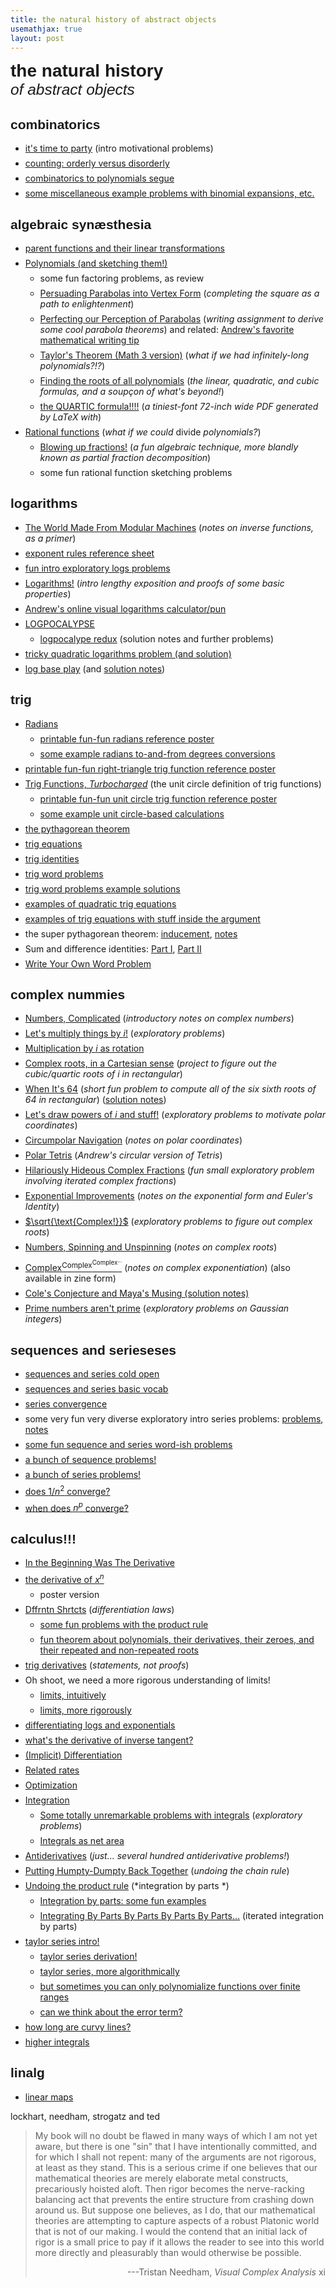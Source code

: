 ```yaml
---
title: the natural history of abstract objects
usemathjax: true
layout: post
---
```


<div style='font-size:200%; font-weight:bold; font-family: sans-serif; text-align:left; padding: 0'>the natural history</div>
<div style='font-size: 175%; font-style: italic; font-family: sans-serif; text-align:left; padding:0;'>of abstract objects</div>

<style> h2 {font-size: 150%; 
font-weight: bold; 
font-family: sans-serif; 
text-align:left; 
padding:0

}
li {
    margin-top: 0.5em;
    margin-bottom: 0.5em;
}
</style>


<div style='display:block; width:100%; background-color: gainsboro;'> </div>

## combinatorics

* [it's time to party](combinatorics/its-time-to-party/its-time-to-party.html) (intro motivational problems)
* [counting: orderly versus disorderly](combinatorics/combinatorics-intro-notes.html)
* [combinatorics to polynomials segue](combinatorics/combinatorics-to-polynomials-segue/combinatorics-to-polynomials-segue.html)
* [some miscellaneous example problems with binomial expansions, etc.](combinatorics/binomial-example-problems/binomial-example-problems.html)


## algebraic synæsthesia

* [parent functions and their linear transformations](parent-functions-linear-transformations/parent-functions-linear-transformations.html)
* [Polynomials (and sketching them!)](polynomials/polynomials.html)
    * some fun factoring problems, as review
    * [Persuading Parabolas into Vertex Form](persuading-parabolas/persuading-parabolas.html) (*completing the square as a path to enlightenment*)
    * [Perfecting our Perception of Parabolas](perfecting-parabola-perception/perfecting-parabola-perception.html) (*writing assignment to derive some cool parabola theorems*) and related: [Andrew's favorite mathematical writing tip](andrews-favorite-math-writing-tip/andrews-favorite-math-writing-tip.html)
    * [Taylor's Theorem (Math 3 version)](taylor-series-math-3/taylor-series-math-3.html) (*what if we had infinitely-long polynomials?!?*)
    * [Finding the roots of all polynomials](solving-all-polynomials/solving-all-polynomials.html) (*the linear, quadratic, and cubic formulas, and a soupçon of what's beyond!*)
    * [the QUARTIC formula!!!!]() (*a tiniest-font 72-inch wide PDF generated by LaTeX with*)
* [Rational functions](rationals/rationals.html) (*what if we could* divide *polynomials?*)
    * [Blowing up fractions!](blowing-up-fractions/blowing-up-fractions.html) (*a fun algebraic technique, more blandly known as partial fraction decomposition*)
    * some fun rational function sketching problems

## logarithms

* [The World Made From Modular Machines](inverse-functions/inverse-functions.html) (*notes on inverse functions, as a primer*)
* [exponent rules reference sheet]()
* [fun intro exploratory logs problems](logarithms/logs-intro-problems/logs-intro-problems.html)
* [Logarithms!](logarithms/logarithms-intro/logarithms-intro.html) (*intro lengthy exposition and proofs of some basic properties*)
* [Andrew's online visual logarithms calculator/pun](https://www.andrusia.com/logs.html)
* [LOGPOCALYPSE](logarithms/logpocalypse/logpocalypse.html)
    * [logpocalype redux](logarithms/logpocalypse-redux/logpocalypse-redux.html) (solution notes and further problems)
* [tricky quadratic logarithms problem (and solution)](logarithms/log-quadratric-tricky-problem/log-quadratic-tricky-problem-solution.html)
* [log base play](logarithms/log-base-play/log-base-play.html) (and [solution notes](logarithms/log-base-play/log-base-play-solution-notes.html))


## trig

* [Radians](trig/radians/radians.html)
    * [printable fun-fun radians reference poster]()
    * [some example radians to-and-from degrees conversions](trig/radians-example-problems/radians-example-problems.html)
* [printable fun-fun right-triangle trig function reference poster]()
* [Trig Functions, *Turbocharged*](trig/unit-circle-trig-definitions/unit-circle-trig-definitions.html) (the unit circle definition of trig functions)
    * [printable fun-fun unit circle trig function reference poster]()
    * [some example unit circle-based calculations](trig/unit-circle-example-problems/unit-circle-example-problems.html)
* [the pythagorean theorem](trig/pythagorean-theorem-proof/pythagorean-theorem-proof.html)
* [trig equations](trig/trig-equations/trig-equations.html)
* [trig identities](trig/trig-identities/trig-identities.html)
* [trig word problems](trig/trig-word-problems/trig-word-problems.html)
* [trig word problems example solutions](trig/trig-word-problems-example-solutions/trig-word-problems-example-solutions.html)
* [examples of quadratic trig equations](trig/quadratic-trig-equations/quadratic-trig-equations.html)
* [examples of trig equations with stuff inside the argument](trig/trig-equations-trapped/trig-equations-trapped.html)
* the super pythagorean theorem: [inducement](trig/super-pythagorean-theorem-inducement/super-pythagorean-theorem-inducement.html), [notes](trig/super-pythagorean-theorem/super-pythagorean-theorem.html)
* Sum and difference identities: [Part I](trig/sum-and-difference-identities-one/sum-and-difference-identities-one.html), [Part II](trig/sum-and-difference-identities-part-two/sum-and-difference-identities-part-two.html)
* [Write Your Own Word Problem](trig/write-your-own-word-problem/write-your-own-word-problem.html)


## complex nummies

* [Numbers, Complicated](complex-numbers/complex-numbers-intro/complex-numbers-intro.html) (*introductory notes on complex numbers*)
* [Let's multiply things by $i$!](complex-numbers/multiplication-by-i-as-rotation-motivation/multiplication-by-i-as-rotation-motivation.html) (*exploratory problems*)
* [Multiplication by $i$ as rotation](complex-numbers/multiplication-by-i-as-rotation/multiplication-by-i-as-rotation.html)
* [Complex roots, in a Cartesian sense](complex-numbers/cubic-quartic-roots/cubic-quartic-roots.html) (*project to figure out the cubic/quartic roots of $i$ in rectangular*)
* [When It's $64$](complex-numbers/roots-of-64/roots-of-64.html) (*short fun problem to compute all of the six sixth roots of $64$ in rectangular*) ([solution notes](roots-of-64/when-its-64-sset.html))
* [Let's draw powers of $i$ and stuff!](complex-numbers/polar-coordinates-motivation/polar-coordinates-motivation.html) (*exploratory problems to motivate polar coordinates*)
* [Circumpolar Navigation](complex-numbers/polar-coordinates/polar-coordinates.html) (*notes on polar coordinates*)
* [Polar Tetris](https://www.andrusia.com/polartetris.html) (*Andrew's circular version of Tetris*)
* [Hilariously Hideous Complex Fractions](complex-numbers/hilariously-hideous-complex-fractions/hilariously-hideous-complex-fractions.html) (*fun small exploratory problem involving iterated complex fractions*)
* [Exponential Improvements](complex-numbers/eulers-identity/eulers-identity.html) (*notes on the exponential form and Euler's Identity*)
* [$\sqrt{\text{Complex!}}$](complex-numbers/complex-roots-motivation/complex-roots-motivation.html) (*exploratory problems to figure out complex roots*)
* [Numbers, Spinning and Unspinning](complex-numbers/complex-roots/complex-roots.html) (*notes on complex roots*)
* [Complex<sup>Complex<sup>Complex<sup>...</sup></sup></sup>](complex-numbers/complex-exponentiation/complex-exponentiation.html) (*notes on complex exponentiation*) (also available in zine form)
* [Cole's Conjecture and Maya's Musing (solution notes)](complex-numbers/coles-conjecture-mayas-musing/coles-conjecture-mayas-musing.html)
* [Prime numbers aren't prime](complex-numbers/gaussian-integers/gaussian-integers.html) (*exploratory problems on Gaussian integers*)


## sequences and serieseses

* [sequences and series cold open](infinite-series/sequences-series-cold-open/sequences-series-cold-open.html)
* [sequences and series basic vocab](infinite-series/sequences-series-basic-vocab/sequences-series-basic-vocab.html)
* [series convergence](infinite-series/series-convergence/series-convergence.html)
* some very fun very diverse exploratory intro series problems: [problems](infinite-series/infinite-series-intro-exploratory-problems/infinite-series-intro-exploratory-problems.html), [notes](infinite-series/infinite-series-intro-exploratory-problems-notes/infinite-series-intro-exploratory-problems-notes.html)
* [some fun sequence and series word-ish problems](infinite-series/sequences-series-fun-problems/sequences-series-fun-problems.html)
* [a bunch of sequence problems!](infinite-series/sequence-problems/sequence-problems.html)
* [a bunch of series problems!](infinite-series/series-problems/series-problems.html)
* [does $1/n^2$ converge?](infinite-series/harmonic-series-n-squared/harmonic-series-n-squared.html)
* [when does $n^p$ converge?](infinite-series/harmonic-series-conclusion/harmonic-series-conclusion.html)

## calculus!!!

* [In the Beginning Was The Derivative](calculus/calculus-intro/calculus-intro.html)
* [the derivative of $x^n$](calculus/derivative-of-x^n/derivative-of-x^n.html)
    * poster version
* [Dffrntn Shrtcts](calculus/differentiation/differentiation.html) (*differentiation laws*)
    * [some fun problems with the product rule](calculus/product-rule-problems/product-rule-problems.html)
    * [fun theorem about polynomials, their derivatives, their zeroes, and their repeated and non-repeated roots](calculus/polynomial-and-its-derivative-roots/polynomial-and-its-derivative-roots.html)
* [trig derivatives](calculus/trig-derivatives/trig-derivatives.html) (*statements, not proofs*)
* Oh shoot, we need a more rigorous understanding of limits!
    * [limits, intuitively](calculus/limits-intuitively/limits-intuitively.html)
    * [limits, more rigorously](calculus/limits-rigorously/limits-rigorously.html)
* [differentiating logs and exponentials](calculus/derivatives-logs-exponentials/derivatives-logs-exponentials.html)
* [what's the derivative of inverse tangent?](calculus/derivative-of-inverse-tangent/derivative-of-inverse-tangent.html)
* [(Implicit) Differentiation](calculus/implicit-differentiation/implicit-differentiation.html)
* [Related rates](calculus/related-rates/related-rates.html)
* [Optimization](calculus/optimization/optimization.html)
* [Integration](calculus/integrals-intro/integrals-intro.html)
    * [Some totally unremarkable problems with integrals](calculus/integrals-as-net-area-motivating-problems/integrals-as-net-area-motivating-problems.html) (*exploratory problems*)
    * [Integrals as net area](calculus/integrals-as-net-area/integrals-as-net-area.html) 
* [Antiderivatives](calculus/antiderivatives/antiderivatives.html) (*just... several hundred antiderivative problems!*)
* [Putting Humpty-Dumpty Back Together](calculus/undoing-the-chain-rule/undoing-the-chain-rule.html) (*undoing the chain rule*)
* [Undoing the product rule](calculus/integration-by-parts/integration-by-parts.html) (*integration by parts *)
    * [Integration by parts: some fun examples](calculus/integration-by-parts-examples/integration-by-parts-examples.html)
    * [Integrating By Parts By Parts By Parts By Parts...](calculus/iterated-integration-by-parts/iterated-integration-by-parts.html) (iterated integration by parts)
* [taylor series intro!](calculus/taylor-series-intro/taylor-series-intro.html)
    * [taylor series derivation!](calculus/taylor-series-derivation/taylor-series-derivation.html)
    * [taylor series, more algorithmically]()
    * [but sometimes you can only polynomialize functions over finite ranges]()
    * [can we think about the error term?]()
* [how long are curvy lines?](calculus/length-of-curvy-lines/length-of-curvy-lines.html)
* [higher integrals](calculus/higher-integrals/higher-integrals.html)


## linalg
* [linear maps](linear-maps/linear-maps.html)


lockhart, needham, strogatz and ted



> My book will no doubt be flawed in many ways of which I am not yet aware, but there is one "sin" that I have intentionally committed, and for which I shall not repent: many of the arguments are not rigorous, at least as they stand. This is a serious crime if one believes that our mathematical theories are merely elaborate metal constructs, precariously hoisted aloft. Then rigor becomes the nerve-racking balancing act that prevents the entire structure from crashing down around us. But suppose one believes, as I do, that our mathematical theories are attempting to capture aspects of a robust Platonic world that is not of our making. I would the contend that an initial lack of rigor is a small price to pay if it allows the reader to see into this world more directly and pleasurably than would otherwise be possible.
>
> <span style='display:block; text-align:right;'>---Tristan Needham, *Visual Complex Analysis* xi</span>